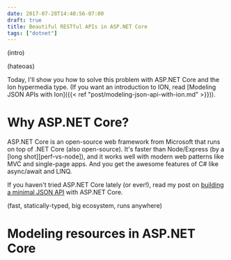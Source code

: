 ```yaml
---
date: 2017-07-28T14:40:56-07:00
draft: true
title: Beautiful RESTful APIs in ASP.NET Core
tags: ["dotnet"]
---
```


(intro)

(hateoas)

Today, I'll show you how to solve this problem with ASP.NET Core and the Ion hypermedia type. (If you want an introduction to ION, read [Modeling JSON APIs with Ion]({{< ref "post/modeling-json-api-with-ion.md" >}})).

<!--more-->

# Why ASP.NET Core?

ASP.NET Core is an open-source web framework from Microsoft that runs on top of .NET Core (also open-source). It's faster than Node/Express (by a [long shot][perf-vs-node]), and it works well with modern web patterns like MVC and single-page apps. And you get the awesome features of C# like async/await and LINQ.

If you haven't tried ASP.NET Core lately (or ever!), read my post on [building a minimal JSON API](aspnetcore-api) with ASP.NET Core.

(fast, statically-typed, big ecosystem, runs anywhere)

# Modeling resources in ASP.NET Core

